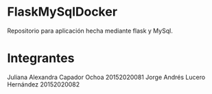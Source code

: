 # FlaskMySqlDocker
Repositorio para aplicación hecha mediante flask y MySql.

# Integrantes 
Juliana Alexandra Capador Ochoa 20152020081
Jorge Andrés Lucero Hernández 20152020082
